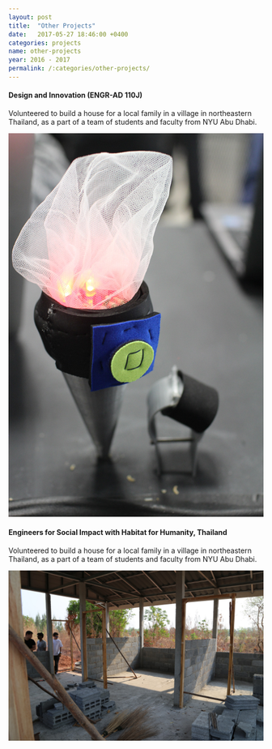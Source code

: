 ```yaml
---
layout: post
title:  "Other Projects"
date:   2017-05-27 18:46:00 +0400
categories: projects
name: other-projects
year: 2016 - 2017
permalink: /:categories/other-projects/
---
```

<div class="main">
  <div class="post-text-container">
    <h4>Design and Innovation (ENGR-AD 110J)</h4>
    <p>Volunteered to build a house for a local family in a village in northeastern Thailand, as a part of a team of students and faculty from NYU Abu Dhabi.</p>
  </div>
  <div class="post-image-container">
    <div class="post-image">
      <img src="/images/other-projects/DesignAndInnovation.jpg">
    </div>
  </div>
  <div class="post-text-container">
    <h4>Engineers for Social Impact with Habitat for Humanity, Thailand</h4>
    <p>Volunteered to build a house for a local family in a village in northeastern Thailand, as a part of a team of students and faculty from NYU Abu Dhabi.</p>
  </div>
  <div class="post-image-container">
    <div class="post-image">
      <img src="/images/other-projects/EngineersForSocialImpact.jpg">
    </div>
  </div>
</div>
